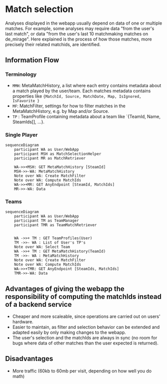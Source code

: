 # Match selection
Analyses displayed in the webapp usually depend on data of one or multiple matches. For example, some analyses may require data "from the user's last match", or data "from the user's last 10 matchmaking matches on de_mirage". Here explained is the process of how those matches, more precisely their related matchids, are identified. 

## Information Flow

### Terminology
- `MMH`: MetaMatchHistory, a list where each entry contains metadata about a match played by the user/team. Each matches metadata contains properties like 
`{MatchId, Source, MatchDate, Map, IsIgnored, IsFavorite }`
- `MF`: MatchFilter, settings for how to filter matches in the MetaMatchHistory, e.g. by Map and/or Source.
- `TP` : TeamProfile containing metadata about a team like `{TeamId, Name, SteamIds[], ...}.

### Single Player
```mermaid
sequenceDiagram
    participant WA as User/WebApp
    participant MSH as MatchSelectionHelper
    participant MR as MatchRetriever

    WA->>+MSH: GET MetaMatchHistory [SteamId]
    MSH->>-WA: MetaMatchHistory
    Note over WA: Create MatchFilter
    Note over WA: Compute MatchIds
    WA->>+MR: GET AnyEndpoint [SteamId, MatchIds]
    MR->>-WA: Data
```

### Teams
```mermaid
sequenceDiagram
    participant WA as User/WebApp
    participant TM as TeamManager
    participant TMR as TeamMatchRetriever


	WA ->>+ TM : GET TeamProfiles(User)
	TM ->>- WA : List of User's TP's
    Note over WA: Select Team
	WA ->>+ TM : GET MetaMatchHistory(TeamId)
	TM ->>- WA : MetaMatchHistory
    Note over WA: Create MatchFilter
    Note over WA: Compute MatchIds
    WA->>+TMR: GET AnyEndpoint [SteamIds, MatchIds]
    TMR->>-WA: Data
```
 

## Advantages of giving the webapp the responsibility of computing the matchIds instead of a backend service
- Cheaper and more scaleable, since operations are carried out on users' hardware.
- Easier to maintain, as filter and selection behavior can be extended and adapted easily by only making changes to the webapp.
- The user's selection and the matchIds are always in sync (no room for bugs where data of other matches than the user expected is returned).

## Disadvantages
- More traffic (60kb to 60mb per visit, depending on how well you do math)

